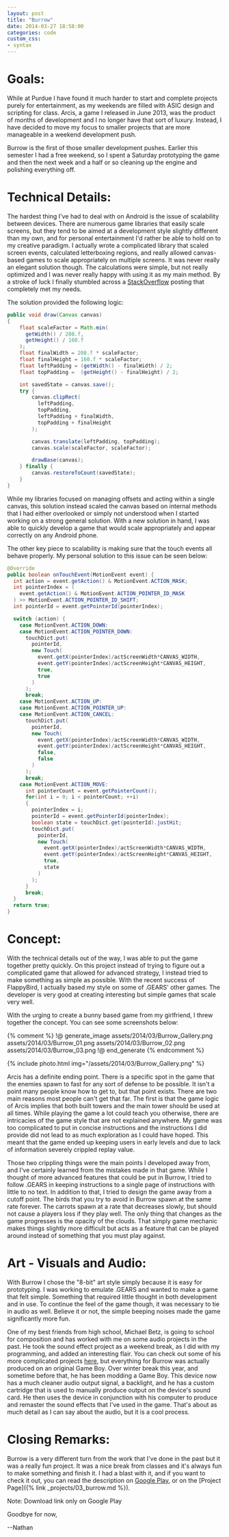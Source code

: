 ```yaml
---
layout: post
title: "Burrow"
date: 2014-03-27 18:58:00
categories: code
custom_css:
- syntax
---
```

# Goals:

While at Purdue I have found it much harder to start and complete projects purely for entertainment, as my weekends are filled with ASIC design and scripting for class.  Arcis, a game I released in June 2013, was the product of months of development and I no longer have that sort of luxury.  Instead, I have decided to move my focus to smaller projects that are more manageable in a weekend development push.

Burrow is the first of those smaller development pushes.  Earlier this semester I had a free weekend, so I spent a Saturday prototyping the game and then the next week and a half or so cleaning up the engine and polishing everything off.

# Technical Details:

The hardest thing I've had to deal with on Android is the issue of scalability between devices.  There are numerous game libraries that easily scale screens, but they tend to be aimed at a development style slightly different than my own, and for personal entertainment I'd rather be able to hold on to my creative paradigm.  I actually wrote a complicated library that scaled screen events, calculated letterboxing regions, and really allowed canvas-based games to scale appropriately on multiple screens. It was never really an elegant solution though.  The calculations were simple, but not really optimized and I was never really happy with using it as my main method. By a stroke of luck I finally stumbled across a [StackOverflow](http://stackoverflow.com/questions/10707519/scaling-a-fixed-surfaceview-to-fill-vertically-and-maintain-aspect-ratio) posting that completely met my needs.

The solution provided the following logic:

```java
public void draw(Canvas canvas)
{
    float scaleFactor = Math.min(
      getWidth() / 208.f,
      getHeight() / 160.f
    );
    float finalWidth = 208.f * scaleFactor;
    float finalHeight = 160.f * scaleFactor;
    float leftPadding = (getWidth() - finalWidth) / 2;
    float topPadding =  (getHeight() - finalHeight) / 2;

    int savedState = canvas.save();
    try {
        canvas.clipRect(
          leftPadding,
          topPadding,
          leftPadding + finalWidth,
          topPadding + finalHeight
        );

        canvas.translate(leftPadding, topPadding);
        canvas.scale(scaleFactor, scaleFactor);

        drawBase(canvas);
    } finally {
        canvas.restoreToCount(savedState);
    }
}
```

While my libraries focused on managing offsets and acting within a single canvas, this solution instead scaled the canvas based on internal methods that I had either overlooked or simply not understood when I started working on a strong general solution.  With a new solution in hand, I was able to quickly develop a game that would scale appropriately and appear correctly on any Android phone.

The other key piece to scalability is making sure that the touch events all behave properly.  My personal solution to this issue can be seen below:

```java
@Override
public boolean onTouchEvent(MotionEvent event) {
  int action = event.getAction() & MotionEvent.ACTION_MASK;
  int pointerIndex = (
    event.getAction() & MotionEvent.ACTION_POINTER_ID_MASK
  ) >> MotionEvent.ACTION_POINTER_ID_SHIFT;
  int pointerId = event.getPointerId(pointerIndex);

  switch (action) {
    case MotionEvent.ACTION_DOWN:
    case MotionEvent.ACTION_POINTER_DOWN:
      touchDict.put(
        pointerId,
        new Touch(
          event.getX(pointerIndex)/actScreenWidth*CANVAS_WIDTH,
          event.getY(pointerIndex)/actScreenHeight*CANVAS_HEIGHT,
          true,
          true
        )
      );
      break;
    case MotionEvent.ACTION_UP:
    case MotionEvent.ACTION_POINTER_UP:
    case MotionEvent.ACTION_CANCEL:
      touchDict.put(
        pointerId,
        new Touch(
          event.getX(pointerIndex)/actScreenWidth*CANVAS_WIDTH,
          event.getY(pointerIndex)/actScreenHeight*CANVAS_HEIGHT,
          false,
          false
        )
      );
      break;
    case MotionEvent.ACTION_MOVE:
      int pointerCount = event.getPointerCount();
      for(int i = 0; i < pointerCount; ++i)
      {
        pointerIndex = i;
        pointerId = event.getPointerId(pointerIndex);
        boolean state = touchDict.get(pointerId).justHit;
        touchDict.put(
          pointerId,
          new Touch(
            event.getX(pointerIndex)/actScreenWidth*CANVAS_WIDTH,
            event.getY(pointerIndex)/actScreenHeight*CANVAS_HEIGHT,
            true,
            state
          )
        );
      }
      break;
  }
  return true;
}
```

# Concept:

With the technical details out of the way, I was able to put the game together pretty quickly.  On this project instead of trying to figure out a complicated game that allowed for advanced strategy, I instead tried to make something as simple as possible.  With the recent success of FlappyBird, I actually based my style on some of .GEARS' other games.  The developer is very good at creating interesting but simple games that scale very well.

With the urging to create a bunny based game from my girlfriend, I threw together the concept.  You can see some screenshots below:

{% comment %}
!@ generate_image assets/2014/03/Burrow_Gallery.png
  assets/2014/03/Burrow_01.png
  assets/2014/03/Burrow_02.png
  assets/2014/03/Burrow_03.png
!@ end_generate
{% endcomment %}

{% include photo.html img="/assets/2014/03/Burrow_Gallery.png" %}

Arcis has a definite ending point.  There is a specific spot in the game that the enemies spawn to fast for any sort of defense to be possible.  It isn't a point many people know how to get to, but that point exists.  There are two main reasons most people can't get that far.  The first is that the game logic of Arcis implies that both built towers and the main tower should be used at all times.  While playing the game a lot could teach you otherwise, there are intricacies of the game style that are not explained anywhere.  My game was too complicated to put in concise instructions and the instructions I did provide did not lead to as much exploration as I could have hoped.  This meant that the game ended up keeping users in early levels and due to lack of information severely crippled replay value.

Those two crippling things were the main points I developed away from, and I've certainly learned from the mistakes made in that game.  While I thought of more advanced features that could be put in Burrow, I tried to follow .GEARS in keeping instructions to a single page of instructions with little to no text. In addition to that, I tried to design the game away from a cutoff point.  The birds that you try to avoid in Burrow spawn at the same rate forever.  The carrots spawn at a rate that decreases slowly, but should not cause a players loss if they play well.  The only thing that changes as the game progresses is the opacity of the clouds.  That simply game mechanic makes things slightly more difficult but acts as a feature that can be played around instead of something that you must play against.

# Art - Visuals and Audio:

With Burrow I chose the "8-bit" art style simply because it is easy for prototyping.  I was working to emulate .GEARS and wanted to make a game that felt simple.  Something that required little thought in both development and in use.  To continue the feel of the game though, it was necessary to tie in audio as well.  Believe it or not, the simple beeping noises made the game significantly more fun.

One of my best friends from high school, Michael Betz, is going to school for composition and has worked with me on some audio projects in the past.  He took the sound effect project as a weekend break, as I did with my programming, and added an interesting flair.  You can check out some of his more complicated projects [here](http://michaelbetzmusic.com/compositions/), but everything for Burrow was actually produced on an original Game Boy.  Over winter break this year, and sometime before that, he has been modding a Game Boy.  This device now has a much cleaner audio output signal, a backlight, and he has a custom cartridge that is used to manually produce output on the device's sound card.  He then uses the device in conjunction with his computer to produce and remaster the sound effects that I've used in the game.  That's about as much detail as I can say about the audio, but it is a cool process.

# Closing Remarks:

Burrow is a very different turn from the work that I've done in the past but it was a really fun project.  It was a nice break from classes and it's always fun to make something and finish it.  I had a blast with it, and if you want to check it out, you can read the  description on [Google Play](https://play.google.com/store/apps/details?id=com.petronicarts.burrow), or on the [Project Page]({% link _projects/03_burrow.md %}).

Note: Download link only on Google Play

Goodbye for now,

--Nathan
